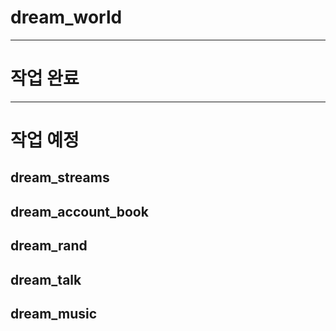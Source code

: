 # dream_world

***
# 작업 완료

---
# 작업 예정

## dream_streams

## dream_account_book

## dream_rand

## dream_talk

## dream_music
